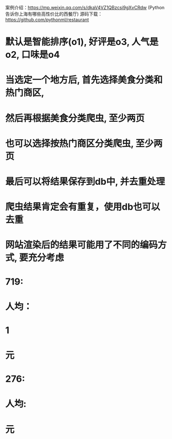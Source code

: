 

案例介绍：https://mp.weixin.qq.com/s/dkaV4VZ1QBzcsi9gXvCRdw (Python告诉你上海有哪些高性价比的西餐厅)
源码下载：https://github.com/pythonml/restaurant

# 默认是智能排序(o1), 好评是o3, 人气是o2, 口味是o4

# 当选定一个地方后, 首先选择美食分类和热门商区,
# 然后再根据美食分类爬虫, 至少两页
# 也可以选择按热门商区分类爬虫, 至少两页
# 最后可以将结果保存到db中, 并去重处理
# 爬虫结果肯定会有重复，使用db也可以去重



# 网站渲染后的结果可能用了不同的编码方式, 要充分考虑
# 719: <span id="avgPriceTitle" class="item">
#         人均：
#         <span class="fn-Kwvz"></span>
#         1
#         <span class="fn-JEFc"></span>元</span>
# 276: <span id="avgPriceTitle" class="item">
#         人均:
#         <span class="fn-cMXT"></span>
#         <span class="fn-Kwvz"></span>
#         <span class="fn-QanZ"></span>
#         元</span>


